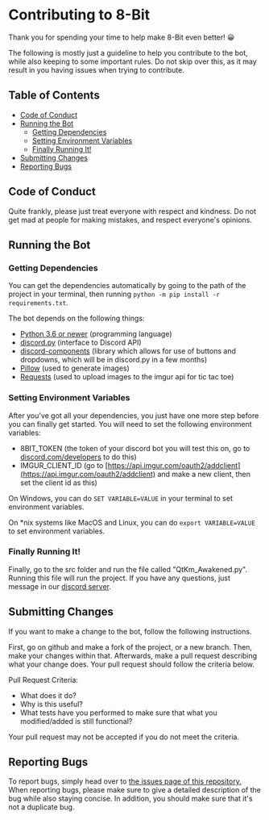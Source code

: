 # Contributing to 8-Bit

Thank you for spending your time to help make 8-Bit even better! 😀

The following is mostly just a guideline to help you contribute to the bot, while also keeping to some important rules. Do not skip over this, as it may result in you having issues when trying to contribute.

## Table of Contents

- [Code of Conduct](#code-of-conduct)
- [Running the Bot](#running-the-bot)
  - [Getting Dependencies](#getting-dependencies)
  - [Setting Environment Variables](#setting-environment-variables)
  - [Finally Running It!](#finally-running-it)
- [Submitting Changes](#submitting-changes)
- [Reporting Bugs](#reporting-bugs)

## Code of Conduct

Quite frankly, please just treat everyone with respect and kindness. Do not get mad at people for making mistakes, and respect everyone's opinions.

## Running the Bot

### Getting Dependencies

You can get the dependencies automatically by going to the path of the project in your terminal, then running `python -m pip install -r requirements.txt`.

The bot depends on the following things:
 - [Python 3.6 or newer](https://www.python.org/downloads/) (programming language)
 - [discord.py](https://github.com/Rapptz/discord.py) (interface to Discord API)
 - [discord-components](https://gitlab.com/discord.py-components/discord.py-components) (library which allows for use of buttons and dropdowns, which will be in discord.py in a few months)
 - [Pillow](https://github.com/python-pillow/Pillow) (used to generate images)
 - [Requests](https://github.com/psf/requests) (used to upload images to the imgur api for tic tac toe)

### Setting Environment Variables

After you've got all your dependencies, you just have one more step before you can finally get started. You will need to set the following environment variables:
 
 - 8BIT_TOKEN (the token of your discord bot you will test this on, go to [discord.com/developers](https://discord.com/developers) to do this)
 - IMGUR_CLIENT_ID (go to [https://api.imgur.com/oauth2/addclient](https://api.imgur.com/oauth2/addclient) and make a new client, then set the client id as this)

On Windows, you can do `SET VARIABLE=VALUE` in your terminal to set environment variables.

On *nix systems like MacOS and Linux, you can do `export VARIABLE=VALUE` to set environment variables.


### Finally Running It!

Finally, go to the src folder and run the file called "QtKm_Awakened.py". Running this file will run the project. If you have any questions, just message in our [discord server](https://discord.com/invite/VPPrpmQ44q).

## Submitting Changes

If you want to make a change to the bot, follow the following instructions.

First, go on github and make a fork of the project, or a new branch. Then, make your changes within that. Afterwards, make a pull request describing what your change does. Your pull request should follow the criteria below.

Pull Request Criteria:
 - What does it do?
 - Why is this useful?
 - What tests have you performed to make sure that what you modified/added is still functional?

Your pull request may not be accepted if you do not meet the criteria.

## Reporting Bugs

To report bugs, simply head over to [the issues page of this repository.](https://github.com/aaguy-hue/8-Bit/issues) When reporting bugs, please make sure to give a detailed description of the bug while also staying concise. In addition, you should make sure that it's not a duplicate bug.
